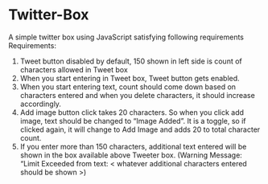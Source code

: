 # Twitter-Box
A simple twitter box using JavaScript satisfying following requirements
Requirements:
1. Tweet button disabled by default, 150 shown in left side is count of characters allowed in Tweet box
2. When you start entering in Tweet box, Tweet button gets enabled.
3. When you start entering text, count should come down based on characters entered and when you delete characters, it should increase accordingly.
4. Add image button click takes 20 characters. So when you click add image, text should be changed to “Image Added”. It is a toggle, so if clicked again, it will change to Add Image and adds 20 to total character count.
5. If you enter more than 150 characters, additional text entered will be shown in the box available above Tweeter box. (Warning Message: “Limit Exceeded from text: < whatever additional characters entered should be shown >) 
